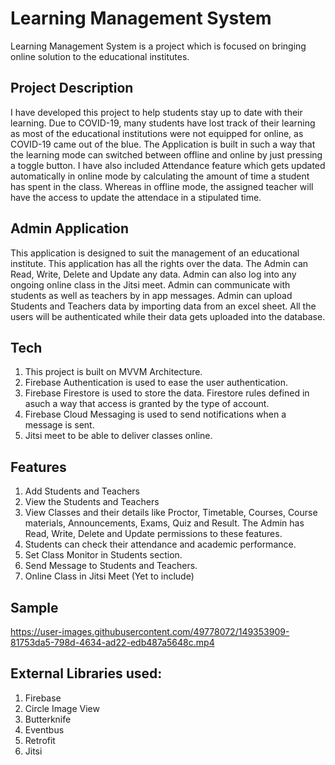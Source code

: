 # Learning Management System 
Learning Management System is a project which is focused on bringing online solution to the educational institutes.
## Project Description
I have developed this project to help students stay up to date with their learning. Due to COVID-19, many students have lost track of their learning as most of the educational institutions were not equipped for online, as COVID-19 came out of the blue. The Application is built in such a way that the learning mode can switched between offline and online by just pressing a toggle button. I have also included Attendance feature which gets updated automatically in online mode by calculating the amount of time a student has spent in the class. Whereas in offline mode, the assigned teacher will have the access to update the attendace in a stipulated time. 
## Admin Application
This application is designed to suit the management of an educational institute. This application has all the rights over the data. The Admin can Read, Write, Delete and Update any data. Admin can also log into any ongoing online class in the Jitsi meet. Admin can communicate with students as well as teachers by in app messages. Admin can upload Students and Teachers data by importing data from an excel sheet. All the users will be authenticated while their data gets uploaded into the database. 
## Tech
1. This project is built on MVVM Architecture.
2. Firebase Authentication is used to ease the user authentication.
3. Firebase Firestore is used to store the data. Firestore rules defined in asuch a way that access is granted by the type of account.
4. Firebase Cloud Messaging is used to send notifications when a message is sent.
5. Jitsi meet to be able to deliver classes online.
## Features
1. Add Students and Teachers
2. View the Students and Teachers
3. View Classes and their details like Proctor, Timetable, Courses, Course materials, Announcements, Exams, Quiz and Result. The Admin has Read, Write, Delete and Update permissions to these features.
4. Students can check their attendance and academic performance.
5. Set Class Monitor in Students section. 
6. Send Message to Students and Teachers.
7. Online Class in Jitsi Meet (Yet to include)

## Sample

https://user-images.githubusercontent.com/49778072/149353909-81753da5-798d-4634-ad22-edb487a5648c.mp4

## External Libraries used:
1. Firebase
2. Circle Image View
3. Butterknife
4. Eventbus
5. Retrofit
6. Jitsi

